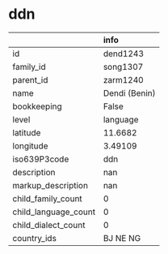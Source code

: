 # ddn
|                      | info          |
|:---------------------|:--------------|
| id                   | dend1243      |
| family_id            | song1307      |
| parent_id            | zarm1240      |
| name                 | Dendi (Benin) |
| bookkeeping          | False         |
| level                | language      |
| latitude             | 11.6682       |
| longitude            | 3.49109       |
| iso639P3code         | ddn           |
| description          | nan           |
| markup_description   | nan           |
| child_family_count   | 0             |
| child_language_count | 0             |
| child_dialect_count  | 0             |
| country_ids          | BJ NE NG      |